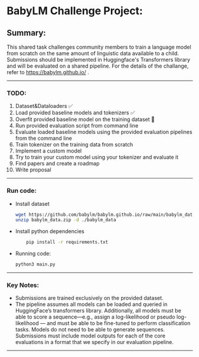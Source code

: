 # BabyLM Challenge Project: 

## Summary: 
This shared task challenges community members to train a language model from
scratch on the same amount of linguistic data available to a child. Submissions should be
implemented in Huggingface's Transformers library and will be evaluated on a shared
pipeline. For the details of the challange, refer to https://babylm.github.io/ .

---

### TODO:

1. Dataset&Dataloaders ✅
2. Load provided baseline models and tokenizers ✅
3. Overfit provided baseline model on the training dataset 🔨
4. Run provided evaluation script from command line 
5. Evaluate loaded baseline models using the provided evaluation pipelines from the command line
6. Train tokenizer on the training data from scratch
7. Implement a custom model 
8. Try to train your custom model using your tokenizer and evaluate it
9. Find papers and create a roadmap
10. Write proposal

---

### Run code:
* Install dataset
    ```bash
    wget https://github.com/babylm/babylm.github.io/raw/main/babylm_data.zip
    unzip babylm_data.zip -d ./babylm_data
    ```
* Install python dependencies
    ```bash
        pip install -r requirements.txt
    ```
* Running code:
    ```bash
    python3 main.py
    ```

---

### Key Notes:
* Submissions are trained exclusively on the provided dataset.
* The pipeline assumes all models can be loaded
and queried in HuggingFace’s transformers library. Additionally, all models must be able to score a sequence—e.g., assign a log-likelihood or pseudo log-likelihood — and must be able to be fine-tuned to perform classification tasks. Models do not need to be able to generate sequences. Submissions must include model outputs for each of the core evaluations in a format that we specify in our evaluation pipeline.

---
